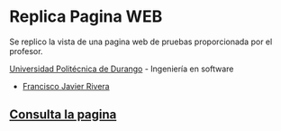 # Replica Pagina WEB
Se replico la vista de una pagina web de pruebas proporcionada por el profesor.

[Universidad Politécnica de Durango](http://www.unipolidgo.edu.mx/sitio/) - Ingeniería en software
- [Francisco Javier Rivera](https://github.com/MierderTheKat)

## [Consulta la pagina](https://mierderthekat.github.io/Replica_Pagina_WEB/)
